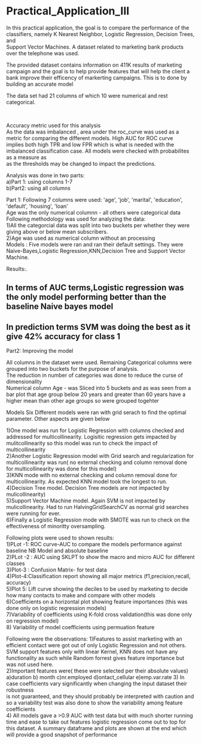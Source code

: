 # Practical_Application_III
 In this practical application, the goal is to compare the performance of the classifiers, namely K Nearest Neighbor, Logistic Regression, Decision Trees, and <br /> Support Vector Machines. A dataset related to marketing bank products over the telephone was used. <br />
 
 The provided dataset contains information on 411K results of marketing campaign and the goal is to help provide features that will help the client a bank improve their efficency of markerting campaigns. This is to done by building an accurate model <br />

The data set had 21 columns of which 10 were numerical and rest categorical. <br />
<p>&nbsp;</p>

Accuracy metric used for this analysis <br />
As the data was imbalanced , area under the roc_curve was used as a metric for comparing the different models. High AUC for ROC curve <br />
implies both high TPR and low FPR which is what is needed with the imbalanced classification case. All models were checked with probabilites as a measure as<br />
as the thresholds may be changed to impact the predictions.

Analysis was done in two parts:<br />
a)Part 1: using columns 1-7 <br />
b)Part2: using all columns <br />


Part 1: 
Following 7 columns were used:
'age', 'job', 'marital', 'education', 'default', 'housing', 'loan' <br />
Age was the only numerical columnn - all others were categorical data <br />
Following methodology was used for analyzing the data: <br />
1)All the categorcial data was split into two buckets per whether they were giving above or below mean subscribers. <br />
2)Age was used as numerical column without an processing <br />
Models :
Five models were ran and ran their default settings. They were Naive-Bayes,Logistic Regression,KNN,Decision Tree and Support Vector Machine.<br />
                                   
Results:.<br />
## In terms of AUC terms,Logistic regression was the only model performing better than the baseline Naive bayes model<br />
## In prediction terms SVM was doing the best as it give 42% accuracy for class 1<br />


Part2: Improving the model <br />

All columns in the dataset were used. Remaining Categorical columns were  grouped into two buckets for the purpose of analysis. <br />
The reduction in number of categories was done to reduce the curse of dimensionality <br />
Numerical column Age - was Sliced into 5 buckets and as was seen from a bar plot that age group below 20 years and greater than 60 years have a higher mean than other age groups so were grouped togehter<br />

Models
Six Different models were ran with grid serach to find the optimal parameter. Other aspects are given below <br /> 

1)One model was run for Logistic Regression with columns checked and addressed for multicollinearity. Logisitic regression gets impacted by mulitcollinearity so this model was run to check the impact of multicollinearity<br />
2)Another Logistic Regression model with Grid search and regularization for multicollinearity was run( no external checking and column removal done for multicollinearity was done for this model) <br />
3)KNN mode with  no external checking and column removal done for multicollinearity. As expected KNN model took the longest to run.<br />
4)Decision Tree model. Decision Tree models are not impacted by mulicollinearity)<br />
5)Support Vector Machine model. Again SVM is not impacted by mulicollinearity. Had to run HalvingGridSearchCV as normal grid searches were running for ever. <br />
6)Finally a Logistic Regression mode with SMOTE was run to check on the effectiveness of minoritty oversampling. <br />


Following plots were used to shown results: <br />
1)PLot -1: ROC curve-AUC to compare the models performance against baseline NB Model and absolute baseline<br />
2)PLot -2 : AUC using SKLPT to show the macro and micro AUC for different classes <br />
3)Plot-3 : Confusion Matrix- for test data<br />
4)Plot-4:Classification report showing all major metrics (f1,precision,recall, accuracy)<br />
5)Plot 5: Lift curve showing the deciles to be used by marketing to decide how many contacts to make and compare with other models<br />
6)Coefficients on a horizontal plot showing feature importances (this was done only on logistic regression models)<br />
7)Variability of coefficients using K-fold cross validation(this was done only on regression model)<br />
8) Variability of model coefficients using permuation feature <br />

Following were the observations:
1)Features to assist marketing with an efficient contact were got out of only Logistic Regression and not others. SVM support features only with linear Kernel, KNN does not have any functionality as such while Random forrest gives feature importance but was not used here.<br />
2)Important features were( these were selected per their absolute values)<br />
a)duration
b) month
c)nr.employed
d)ontact_cellular
e)emp.var.rate
3) In case coefficients vary significantly when changing the input dataset their robustness <br />
is not guaranteed, and they should probably be interpreted with caution and so a variability test was also done to show the variability among feature coefficients  <br />
4) All models gave a >0.9 AUC with test data but with much shorter running time and ease to take out features logistic regression come out to top for this dataset.
A summary dataframe and plots are shown at the end which will provide a good snapshot of performance  <br />

                            
                                   
                                   
                                   
